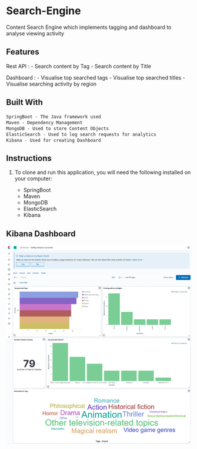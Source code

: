 # Search-Engine
Content Search Engine which implements tagging and dashboard to analyse viewing activity

## Features

Rest API :
    -   Search content by Tag
    -   Search content by Title
    
Dashboard :
    -   Visualise top searched tags
    -   Visualise top searched titles
    -   Visualise searching activity by region
    
## Built With
    SpringBoot - The Java framework used
    Maven - Dependency Management
    MongoDB - Used to store Content Objects
    ElasticSearch - Used to log search requests for analytics
    Kibana - Used for creating Dashboard

## Instructions
1. To clone and run this application, you will need the following installed on your computer:

    - SpringBoot 
    - Maven 
    - MongoDB 
    - ElasticSearch 
    - Kibana 
    
 ## Kibana Dashboard
 ![alt text](https://github.com/iamayesha/Search-Engine/blob/master/Dahboard.png "Dashboard Screenshot")
 





